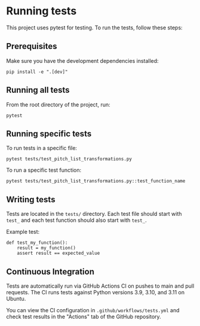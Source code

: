Running tests
============

This project uses pytest for testing. To run the tests, follow these steps:

Prerequisites
------------

Make sure you have the development dependencies installed:

    pip install -e ".[dev]"

Running all tests
---------------

From the root directory of the project, run:

    pytest

Running specific tests
--------------------

To run tests in a specific file:

    pytest tests/test_pitch_list_transformations.py

To run a specific test function:

    pytest tests/test_pitch_list_transformations.py::test_function_name

Writing tests
-----------

Tests are located in the ``tests/`` directory. Each test file should start with ``test_`` and each test function should also start with ``test_``.

Example test:

    def test_my_function():
        result = my_function()
        assert result == expected_value 

Continuous Integration
--------------------

Tests are automatically run via GitHub Actions CI on pushes to main and pull requests. The CI runs tests against Python versions 3.9, 3.10, and 3.11 on Ubuntu.

You can view the CI configuration in `.github/workflows/tests.yml` and check test results in the "Actions" tab of the GitHub repository.
